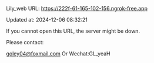 Lily_web URL: https://222f-61-165-102-156.ngrok-free.app

Updated at: 2024-12-06 08:32:21

If you cannot open this URL, the server might be down.

Please contact: 

goley04@foxmail.com Or Wechat:GL_yeaH